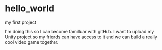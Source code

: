 # hello_world
my first project

I'm doing this so I can become familluar with gitHub. I want to upload my Unity project so my friends
can have access to it and we can build a really cool video game together.
